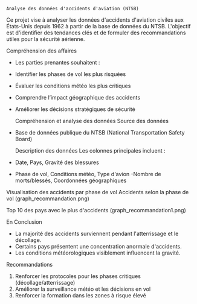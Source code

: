     Analyse des données d'accidents d'aviation (NTSB)


Ce projet vise à analyser les données d'accidents d'aviation civiles aux États-Unis depuis 1962 à partir de la base de données du NTSB. L'objectif est d'identifier des tendances clés et de formuler des recommandations utiles pour la sécurité aérienne.

  Compréhension des affaires
 - Les parties prenantes souhaitent :
 - Identifier les phases de vol les plus risquées
 - Évaluer les conditions météo les plus critiques
 - Comprendre l’impact géographique des accidents
 - Améliorer les décisions stratégiques de sécurité

    Compréhension et analyse des données
Source des données
- Base de données publique du NTSB (National Transportation Safety Board)

  Description des données
  Les colonnes principales incluent :
- Date, Pays, Gravité des blessures
- Phase de vol, Conditions météo, Type d'avion
 -Nombre de morts/blessés, Coordonnées géographiques

Visualisation des accidents par phase de vol
Accidents selon la phase de vol
  (graph_recommandation.png)

  Top 10 des pays avec le plus d'accidents
  (graph_recommandation1.png)

En Conclusion
- La majorité des accidents surviennent pendant l'atterrissage et le décollage.
- Certains pays présentent une concentration anormale d'accidents.
- Les conditions météorologiques visiblement influencent la gravité.

Recommandations
1. Renforcer les protocoles pour les phases critiques (décollage/atterrissage)
2. Améliorer la surveillance météo et les décisions en vol
3. Renforcer la formation dans les zones à risque élevé
